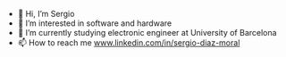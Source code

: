 - 👋 Hi, I’m Sergio
- 👀 I’m interested in software and hardware
- 🌱 I’m currently studying electronic engineer at University of Barcelona
- 📫 How to reach me  www.linkedin.com/in/sergio-diaz-moral

<!---
sdiazmor/sdiazmor is a ✨ special ✨ repository because its `README.md` (this file) appears on your GitHub profile.
You can click the Preview link to take a look at your changes.
--->

